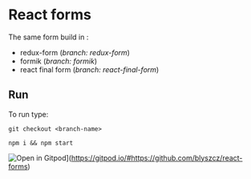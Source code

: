 # React forms

The same form build in :
- redux-form (_branch: redux-form_)
- formik (_branch: formik_)
- react final form (_branch: react-final-form_)

## Run
To run type:

`git checkout <branch-name>`

`npm i && npm start`

![Open in Gitpod](https://gitpod.io/button/open-in-gitpod.svg)](https://gitpod.io/#https://github.com/blyszcz/react-forms)
